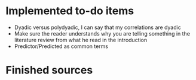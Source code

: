 # Implemented to-do items

* Dyadic versus polydyadic, I can say that my correlations are dyadic
* Make sure the reader understands why you are telling something in the literature review from what he read in the introduction
* Predictor/Predicted as common terms


# Finished sources